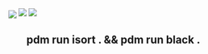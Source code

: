 <img align="center" src="https://github-readme-stats.vercel.app/api/top-langs/?username=LeandroVish&theme=midnight-purple&layout=compact&hide=html,css,scss,shell,procfile&bg_color=00000000">
<img src="https://github-readme-stats.vercel.app/api?username=LeandroVish&show_icons=true&bg_color=00000000">
<img src="https://github-readme-stats.vercel.app/api/top-langs/?username=LeandroVish&hide_progress=true&bg_color=00000000">

<h2>
  <ul class=code>
    pdm run isort . && pdm run black .
  </ul>
</h2>
